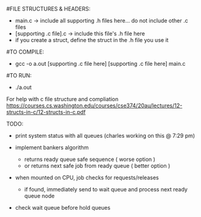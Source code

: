 #FILE STRUCTURES & HEADERS:

  - main.c -> include all supporting .h files here... do not include other .c files 
  - [supporting .c file].c -> include this file's .h file here
  - if you create a struct, define the struct in the .h file you use it

#TO COMPILE:

  - gcc -o a.out [supporting .c file here] [supporting .c file here] main.c

#TO RUN:

  - ./a.out


For help with c file structure and compliation https://courses.cs.washington.edu/courses/cse374/20au/lectures/12-structs-in-c/12-structs-in-c.pdf


TODO:

- print system status with all queues (charles working on this @ 7:29 pm)

- implement bankers algorithm 
  - returns ready queue safe sequence ( worse option )
  - or returns next safe job from ready queue ( better option )
  
- when mounted on CPU, job checks for requests/releases 
  - if found, immediately send to wait queue and process next ready queue node
  
- check wait queue before hold queues 
